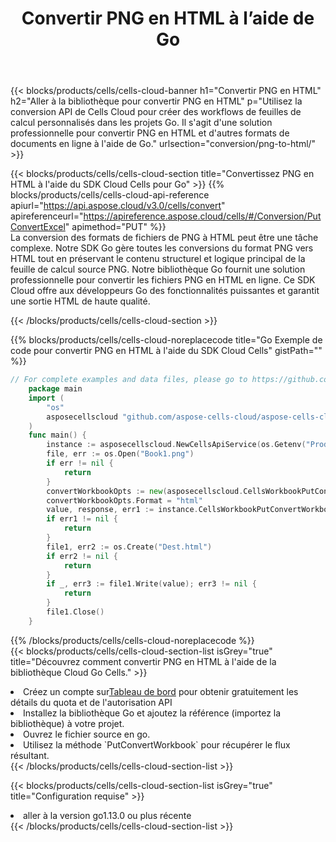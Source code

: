 ﻿---
title:  Convertir PNG en HTML à l’aide de Go
description:  Utilisation du SDK Cloud Aspose.Cells pour Go pour convertir un fichier au format PNG en fichier au format HTML.
kwords: Excel, Convert PNG to HTML, REST, Go
howto: How to convert PNG to HTML using Aspose.Cells Cloud Go library.
---
{{< blocks/products/cells/cells-cloud-banner h1="Convertir PNG en HTML" h2="Aller à la bibliothèque pour convertir PNG en HTML" p="Utilisez la conversion API de Cells Cloud pour créer des workflows de feuilles de calcul personnalisés dans les projets Go. Il s\'agit d\'une solution professionnelle pour convertir PNG en HTML et d\'autres formats de documents en ligne à l\'aide de Go." urlsection="conversion/png-to-html/" >}}

{{< blocks/products/cells/cells-cloud-section title="Convertissez PNG en HTML à l\'aide du SDK Cloud Cells pour Go" >}}
{{% blocks/products/cells/cells-cloud-api-reference apiurl="https://api.aspose.cloud/v3.0/cells/convert" apireferenceurl="https://apireference.aspose.cloud/cells/#/Conversion/PutConvertExcel" apimethod="PUT" %}}
<br/>
La conversion des formats de fichiers de PNG à HTML peut être une tâche complexe. Notre SDK Go gère toutes les conversions du format PNG vers HTML tout en préservant le contenu structurel et logique principal de la feuille de calcul source PNG. Notre bibliothèque Go fournit une solution professionnelle pour convertir les fichiers PNG en HTML en ligne. Ce SDK Cloud offre aux développeurs Go des fonctionnalités puissantes et garantit une sortie HTML de haute qualité.

{{< /blocks/products/cells/cells-cloud-section >}}

{{% blocks/products/cells/cells-cloud-noreplacecode title="Go Exemple de code pour convertir PNG en HTML à l\'aide du SDK Cloud Cells" gistPath="" %}}
 
```go
// For complete examples and data files, please go to https://github.com/aspose-cells-cloud/aspose-cells-cloud-go/
    package main
    import (
	    "os"
	    asposecellscloud "github.com/aspose-cells-cloud/aspose-cells-cloud-go/v22"
    )
    func main() {
	    instance := asposecellscloud.NewCellsApiService(os.Getenv("ProductClientId"), os.Getenv("ProductClientSecret"))
	    file, err := os.Open("Book1.png")
	    if err != nil {
		    return
	    }
	    convertWorkbookOpts := new(asposecellscloud.CellsWorkbookPutConvertWorkbookOpts)
	    convertWorkbookOpts.Format = "html"
	    value, response, err1 := instance.CellsWorkbookPutConvertWorkbook(file, convertWorkbookOpts)
	    if err1 != nil {
		    return
	    }
	    file1, err2 := os.Create("Dest.html")
	    if err2 != nil {
		    return
	    }
	    if _, err3 := file1.Write(value); err3 != nil {
		    return
	    }
	    file1.Close()
    }
```
 
{{% /blocks/products/cells/cells-cloud-noreplacecode %}}
<br/>
{{< blocks/products/cells/cells-cloud-section-list isGrey="true" title="Découvrez comment convertir PNG en HTML à l\'aide de la bibliothèque Cloud Go Cells." >}}
<li> Créez un compte sur<a href="https://dashboard.aspose.cloud/">Tableau de bord</a> pour obtenir gratuitement les détails du quota et de l'autorisation API</li>
<li>Installez la bibliothèque Go et ajoutez la référence (importez la bibliothèque) à votre projet.</li>
<li>Ouvrez le fichier source en go.</li>
<li>Utilisez la méthode `PutConvertWorkbook` pour récupérer le flux résultant.</li>
{{< /blocks/products/cells/cells-cloud-section-list >}}

{{< blocks/products/cells/cells-cloud-section-list isGrey="true" title="Configuration requise" >}}
<li>aller à la version go1.13.0 ou plus récente</li>
{{< /blocks/products/cells/cells-cloud-section-list >}}
